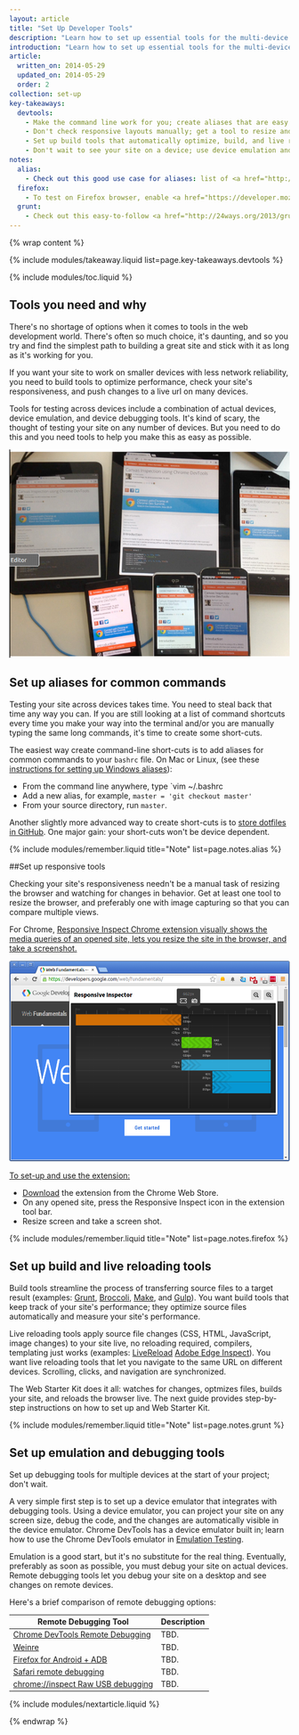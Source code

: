 ```yaml
---
layout: article
title: "Set Up Developer Tools"
description: "Learn how to set up essential tools for the multi-device development workflow. Your tools should test your site's responsiveness and performance with minimum manual effort."
introduction: "Learn how to set up essential tools for the multi-device development workflow. Your tools should test your site's responsiveness and performance with minimum manual effort."
article:
  written_on: 2014-05-29
  updated_on: 2014-05-29
  order: 2
collection: set-up
key-takeaways:
  devtools:
    - Make the command line work for you; create aliases that are easy to remember and fast to type.
    - Don't check responsive layouts manually; get a tool to resize and capture screen views.
    - Set up build tools that automatically optimize, build, and live reload your testing url.
    - Don't wait to see your site on a device; use device emulation and remote debugging now not later. 
notes:
  alias:
    - Check out this good use case for aliases: list of <a href="http://tjholowaychuk.tumblr.com/post/26904939933/git-extras-introduction-screencast"> Git aliases</a>.
  firefox:
    - To test on Firefox browser, enable <a href="https://developer.mozilla.org/en-US/docs/Tools/Responsive_Design_View">Responsive Design View</a>.
  grunt:
    - Check out this easy-to-follow <a href="http://24ways.org/2013/grunt-is-not-weird-and-hard/">blog post on using the grunt build tools</a>-- good resource if your new to build tools.
---
```

{% wrap content %}

{% include modules/takeaway.liquid list=page.key-takeaways.devtools %}

{% include modules/toc.liquid %}

## Tools you need and why

There's no shortage of options when it comes to tools in the web development world.
There's often so much choice, it's daunting, and so you try and find the simplest
path to building a great site and stick with it as long as it's working for you.

If you want your site to work on smaller devices with less network reliability,
you need to build tools to optimize performance,
check your site's responsiveness,
and push changes to a live url on many devices.

Tools for testing across devices include a combination of actual devices,
device emulation, and device debugging tools.
It's kind of scary, the thought of testing your site on any number of devices.
But you need to do this and you need tools to help you make this as easy as possible.

<img src="imgs/url.png" class="center" alt="lots of devices open to same url">

## Set up aliases for common commands

Testing your site across devices takes time.
You need to steal back that time any way you can.
If you are still looking at a list of command shortcuts every time
you make your way into the terminal and/or
you are manually typing the same long commands,
it's time to create some short-cuts.

The easiest way create command-line short-cuts is to
add aliases for common commands to your `bashrc` file.
On Mac or Linux,
(see these <a href="http://msdn.microsoft.com/en-us/library/windows/desktop/ms682057(v=vs.85).aspx">instructions for setting up Windows aliases</a>):

* From the command line anywhere, type `vim ~/.bashrc
* Add a new alias, for example, `master = 'git checkout master'`
* From your source directory, run `master`.

Another slightly more advanced way to create short-cuts is
to <a href="http://dotfiles.github.io/">store dotfiles in GitHub</a>.
One major gain: your short-cuts won't be device dependent.

{% include modules/remember.liquid title="Note" list=page.notes.alias %}

##Set up responsive tools

Checking your site's responsiveness needn't be a manual task
of resizing the browser and watching for changes in behavior.
Get at least one tool to resize the browser,
and preferably one with image capturing
so that you can compare multiple views.

For Chrome,
<a href="http://outof.me/responsive-inspector-beta-released/">Responsive Inspect Chrome extension
visually shows the media queries of an opened site,
lets you resize the site in the browser,
and take a screenshot.

<img src="imgs/inspector.png" class="center" alt="Responsive Inspector Chrome extension">

To set-up and use the extension:

* <a href="https://chrome.google.com/webstore/detail/responsive-inspector/memcdolmmnmnleeiodllgpibdjlkbpim?hl=en">Download</a> the extension from the Chrome Web Store.
* On any opened site,
press the Responsive Inspect icon in the extension tool bar.
* Resize screen and take a screen shot.

{% include modules/remember.liquid title="Note" list=page.notes.firefox %}

## Set up build and live reloading tools

Build tools streamline the process of transferring source files to a target result
(examples:
<a href="http://gruntjs.com/">Grunt</a>, 
<a href="https://github.com/broccolijs/broccoli">Broccoli</a>,
<a href="http://www.gnu.org/software/make/">Make</a>,
and <a href="http://gulpjs.com/">Gulp</a>).
You want build tools that keep track of your site's performance;
they optimize source files automatically and measure your site's performance.

Live reloading tools apply source file changes
(CSS, HTML, JavaScript, image changes)
to your site live,
no reloading required, compilers, templating just works
(examples:
<a href="http://livereload.com/">LiveReload</a>
<a href="http://html.adobe.com/edge/inspect/">Adobe Edge Inspect</a>). 
You want live reloading tools that let you navigate to the same URL
on different devices. Scrolling, clicks, and navigation are synchronized.

The Web Starter Kit does it all:
watches for changes, optmizes files, builds your site,
and reloads the browser live.
The next guide provides step-by-step instructions
on how to set up and Web Starter Kit.

{% include modules/remember.liquid title="Note" list=page.notes.grunt %}

## Set up emulation and debugging tools

Set up debugging tools for multiple devices at the start of your project;
don't wait.

A very simple first step is to set up a device emulator
that integrates with debugging tools.
Using a device emulator,
you can project your site on any screen size,
debug the code,
and the changes are automatically visible
in the device emulator.
Chrome DevTools has a device emulator built in;
learn how to use the Chrome DevTools emulator
in <a href="https://developers.google.com/web/fundamentals/tools/test/emulator.html">Emulation Testing</a>.

Emulation is a good start, but it's no substitute for the real thing.
Eventually, preferably as soon as possible,
you must debug your site on actual devices.
Remote debugging tools let you debug your site on a desktop
and see changes on remote devices.

Here's a brief comparison of remote debugging options: 

<table class="table-2 tc-heavyright">
  <thead>
    <tr>
      <th data-th="tool">Remote Debugging Tool</th>
      <th data-th="Description">Description</th>
    </tr>
  </thead>
  <tbody>
    <tr>
      <td data-th="tool"><a href="">Chrome DevTools Remote Debugging</td>
      <td data-th="Description">TBD.</td>
    </tr>
    <tr>
      <td data-th="tool"><a href="">Weinre</a></td>
      <td data-th="Description">TBD.</td>
    </tr>
    <tr>
      <td data-th="tool"><a href="">Firefox for Android + ADB</td>
      <td data-th="Description">TBD.</td>
    </tr>
    <tr>
      <td data-th="tool"><a href="">Safari remote debugging</a></td>
      <td data-th="Description">TBD.</td>
    </tr>
    <tr>
      <td data-th="tool"><a href="">chrome://inspect Raw USB debugging</a></td>
      <td data-th="Description">TBD.</td>
    </tr>
  </tbody>
</table>

{% include modules/nextarticle.liquid %}

{% endwrap %}

